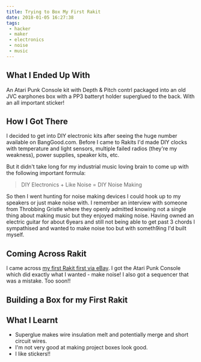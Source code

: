 ```yaml
---
title: Trying to Box My First Rakit
date: 2018-01-05 16:27:38
tags:
 - hacker
 - maker
 - electronics
 - noise
 - music
---
```


## What I Ended Up With

An Atari Punk Console kit with Depth & Pitch contrl packaged into an old JVC earphones box with a PP3 batteryt holder superglued to the back. With an all important sticker! 

## How I Got There

I decided to get into DIY electronic kits after seeing the huge number available on BangGood.com. Before I came to Rakits I'd made DIY clocks with temperature and light sensors, multiple failed radios (they're my weakness), power supplies, speaker kits, etc. 

But it didn't take long for my industrial music loving brain to come up with the following important formula:

<blockquote>DIY Electronics + Like Noise = DIY Noise Making</blockquote>

So then I went hunting for noise making devices I could hook up to my speakers or just make noise with. I remember an interview with someone from Throbbing Gristle where they openly admitted knowing not a single thing about making music but they enjoyed making noise. Having owned an electric guitar for about 6years and still not being able to get past 3 chords I sympathised and wanted to make noise too but with someth9ing I'd built myself. 

## Coming Across Rakit

I came across [my first Rakit first via eBay](https://ebay.to/2J9uezf). I got the Atari Punk Console which did exactly what I wanted - make noise! I also got a sequencer that was a mistake. Too soon!!

## Building a Box for my First Rakit

## What I Learnt

* Superglue makes wire insulation melt and potentially merge and short circuit wires.
* I'm not very good at making project boxes look good.
* I like stickers!!